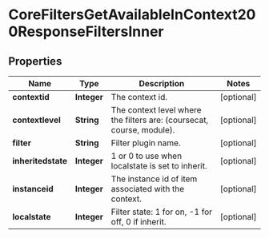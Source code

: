 

# CoreFiltersGetAvailableInContext200ResponseFiltersInner


## Properties

| Name | Type | Description | Notes |
|------------ | ------------- | ------------- | -------------|
|**contextid** | **Integer** | The context id. |  [optional] |
|**contextlevel** | **String** | The context level where the filters are:                                 (coursecat, course, module). |  [optional] |
|**filter** | **String** | Filter plugin name. |  [optional] |
|**inheritedstate** | **Integer** | 1 or 0 to use when localstate is set to inherit. |  [optional] |
|**instanceid** | **Integer** | The instance id of item associated with the context. |  [optional] |
|**localstate** | **Integer** | Filter state: 1 for on, -1 for off, 0 if inherit. |  [optional] |



